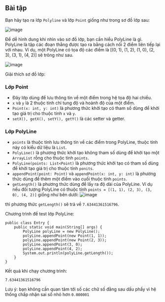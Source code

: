 ## Bài tập
Bạn hãy tạo ra lớp `Polyline` và lớp `Point` giống như trong sơ đồ lớp sau:

![image](https://github.com/user-attachments/assets/d0073625-766c-47b0-8740-bcf7b82c6497)

Để dễ hình dung khi nhìn vào sơ đồ lớp, bạn cần hiểu PolyLine là gì. PolyLine là tập các đoạn thẳng được tạo ra bằng cách nối 2 điểm liên tiếp lại với nhau. Ví dụ, một PolyLine có tọa độ các điểm là [(0, 1), (1, 2), (1, 0), (2, 3), (3, 1), (4, 2)] sẽ trông như sau.

![image](https://github.com/user-attachments/assets/80b7e1c1-da7b-41ad-a5d6-24288960e535)

Giải thích sơ đồ lớp:

### Lớp Point

- Đây lớp dùng để lưu thông tin về một điểm trong hệ tọa độ hai chiều.
- `x` và `y` là 2 thuộc tính chỉ tung độ và hoành độ của một điểm.
- `Point(x: int, y: int)` là phương thức khởi tạo có tham số dùng để khởi tạo giá trị cho thuộc tính `x` và `y`.
- `setX(), getX(), setY(), getY()` là các setter và getter.
### Lớp PolyLine

- `points` là thuộc tính lưu thông tin về các điểm trong PolyLine, thuộc tính này có kiểu dữ liệu là `List`.
- `PolyLine()` là phương thức khởi tạo không tham số dùng để khởi tạo một `ArrayList` rỗng cho thuộc tính `points`.
- `PolyLine(points: List<Point)` là phương thức khởi tạo có tham số dùng để khởi tạo giá trị cho thuộc tính `ponits`.
- `appendPoint(point: Point)` và `appendPoint(x: int, y: int)` là phương thức dùng để thêm một điểm vào cuối thuộc tính `points`.
- `getLength()` là phương thức dùng để lấy ra độ dài của PolyLine. Ví dụ nếu đối tượng PolyLine có thuộc tính `points = [(1, 1), (2, 3), (3, 0), (4, 2)]` giống như bên dưới:
![image](https://github.com/user-attachments/assets/3296d19d-d8fb-46a9-960c-a7df53d336dd)

thì phương thức `getLength()` sẽ trả về `7.63441361516796`.

Chương trình để test lớp PolyLine:
```
public class Entry {
	public static void main(String[] args) {
		PolyLine polyLine = new PolyLine();
		polyLine.appendPoint(new Point(1, 1));
		polyLine.appendPoint(new Point(2, 3));
		polyLine.appendPoint(3, 0);
		polyLine.appendPoint(4, 2);
		System.out.println(polyLine.getLength());
	}
}
```
Kết quả khi chạy chương trình:
```
7.63441361516796
```
Lưu ý: bạn không cần quan tâm tới số các chữ số đằng sau dấu phẩy vì hệ thống chấp nhận sai số nhỏ hơn `0.000001`
